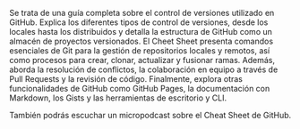 Se trata de una guía completa sobre el control de versiones utilizado en GitHub. Explica los diferentes tipos de control de versiones, desde los locales hasta los distribuidos y detalla la estructura de GitHub como un almacén de proyectos versionados. 
El Cheet Sheet presenta comandos esenciales de Git para la gestión de repositorios locales y remotos, así como procesos para crear, clonar, actualizar y fusionar ramas. Además, aborda la resolución de conflictos, la colaboración en equipo a través de Pull Requests y la revisión de código. 
Finalmente, explora otras funcionalidades de GitHub como GitHub Pages, la documentación con Markdown, los Gists y las herramientas de escritorio y CLI.

También podrás escuchar un micropodcast sobre el Cheat Sheet de GitHub.
